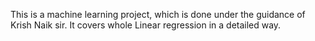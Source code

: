 This is a machine learning project, which is done under the guidance of Krish Naik sir. It covers whole Linear regression in a detailed way.
